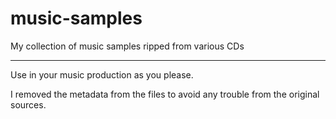 # music-samples
 My collection of music samples ripped from various CDs
 
 ***
 
 Use in your music production as you please.
 
 I removed the metadata from the files to avoid any trouble from the original sources.
